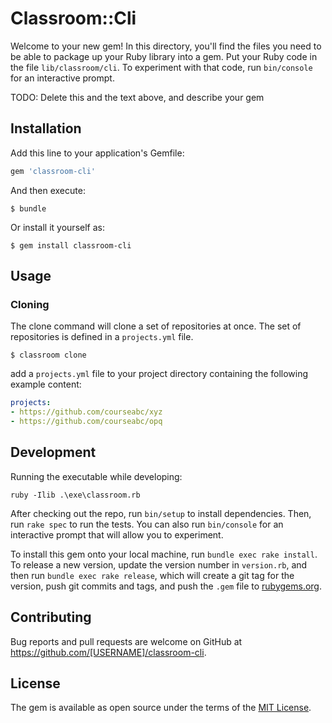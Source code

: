 # Classroom::Cli

Welcome to your new gem! In this directory, you'll find the files you need to be able to package up your Ruby library into a gem. Put your Ruby code in the file `lib/classroom/cli`. To experiment with that code, run `bin/console` for an interactive prompt.

TODO: Delete this and the text above, and describe your gem

## Installation

Add this line to your application's Gemfile:

```ruby
gem 'classroom-cli'
```

And then execute:

    $ bundle

Or install it yourself as:

    $ gem install classroom-cli

## Usage

### Cloning

The clone command will clone a set of repositories at once. The set of repositories is defined in a `projects.yml` file.

```
$ classroom clone
```

add a `projects.yml` file to your project directory containing the following example content:

```yml
projects:
- https://github.com/courseabc/xyz
- https://github.com/courseabc/opq
```

## Development

Running the executable while developing:

```shell
ruby -Ilib .\exe\classroom.rb
```

After checking out the repo, run `bin/setup` to install dependencies. Then, run `rake spec` to run the tests. You can also run `bin/console` for an interactive prompt that will allow you to experiment.

To install this gem onto your local machine, run `bundle exec rake install`. To release a new version, update the version number in `version.rb`, and then run `bundle exec rake release`, which will create a git tag for the version, push git commits and tags, and push the `.gem` file to [rubygems.org](https://rubygems.org).

## Contributing

Bug reports and pull requests are welcome on GitHub at https://github.com/[USERNAME]/classroom-cli.

## License

The gem is available as open source under the terms of the [MIT License](https://opensource.org/licenses/MIT).
